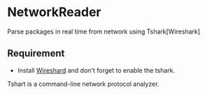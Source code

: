 # NetworkReader
Parse packages in real time from network using Tshark[Wireshark]

## Requirement
 * Install [Wireshard](https://www.wireshark.org/#download) and don't forget to enable the tshark.

 Tshart is a command-line network protocol analyzer.
